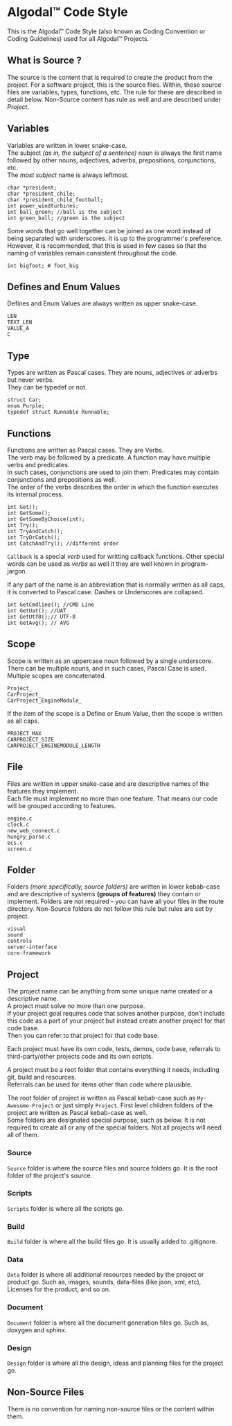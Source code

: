 # Algodal™ Code Style

This is the Algodal™ Code Style (also known as Coding Convention or Coding Guidelines) 
used for all Algodal™ Projects.

## What is Source ?

The source is the content that is required to create the product from the project.  For a software project,
this is the source files.  Within, these source files are variables, types, functions, etc.  The rule for these
are described in detail below.  Non-Source content has rule as well and are described under _Project_.

## Variables

Variables are written in lower snake-case.  
The subject *(as in, the subject of a sentence)* noun is always the first name followed by 
other nouns, adjectives, adverbs, prepositions, conjunctions, etc.  
The *most subject* name is always leftmost.

```
char *president;
char *president_chile;
char *president_chile_football;
int power_windturbines;
int ball_green; //ball is the subject
int green_ball; //green is the subject
```

Some words that go well together can be joined as one word instead of being separated with underscores.
It is up to the programmer's preference.  However, it is recommended, that this is used in few cases so that
the naming of variables remain consistent throughout the code.

```
int bigfoot; # foot_big
```


## Defines and Enum Values

Defines and Enum Values are always written as upper snake-case.

```
LEN
TEXT_LEN
VALUE_A
C
```

## Type

Types are written as Pascal cases.  They are nouns, adjectives or adverbs but never verbs.  
They can be typedef or not.

```
struct Car;
enum Purple;
typedef struct Runnable Runnable;
```

## Functions

Functions are written as Pascal cases.  They are Verbs.  
The verb may be followed by a predicate.  A function may have multiple verbs and predicates.  
In such cases, conjunctions are used to join them.  Predicates may contain conjunctions and prepositions as well.  
The order of the verbs describes the order in which the function executes its internal process.

```
int Get();
int GetSome();
int GetSomeByChoice(int);
int Try();
int TryAndCatch();
int TryOrCatch();
int CatchAndTry(); //different order
```

`Callback` is a special *verb* used for writting callback functions.  Other special words can be used
as *verbs* as well it they are well known in program-jargon.

If any part of the name is an abbreviation that is normally written as all caps, it is converted to
Pascal case.  Dashes or Underscores are collapsed.

```
int GetCmdline(); //CMD Line
int GetUat(); //UAT
int GetUtf8();// UTF-8
int GetAvg(); // AVG
```

## Scope

Scope is written as an uppercase noun followed by a single underscore.  
There can be multiple nouns, and in such cases, Pascal Case is used.  Multiple scopes are concatenated.

```
Project_
CarProject_
CarProject_EngineModule_
```

If the item of the scope is a Define or Enum Value, then the scope is written as all caps.

```
PROJECT_MAX
CARPROJECT_SIZE
CARPROJECT_ENGINEMODULE_LENGTH
```

## File

Files are written in upper snake-case and are descriptive names of the features they implement.  
Each file must implement no more than one feature.  That means our code will be grouped according to features. 

```
engine.c
clock.c
new_web_connect.c
hungry_parse.c
ecs.c
screen.c
```

## Folder

Folders *(more specifically, source folders)* are written in lower kebab-case and are 
descriptive of systems **(groups of features)** they contain or implement. 
Folders are not required - you can have all your files in the route directory.
Non-Source folders do not follow this rule but rules are set by project.

```
visual
sound
controls
server-interface
core-framework
```

## Project

The project name can be anything from some unique name created or a descriptive name.  
A project must solve no more than one purpose.  
If your project goal requires code that solves another purpose, 
don’t include this code as a part of your project but instead create another project for that code base.  
Then you can refer to that project for that code base.

Each project must have its own code, tests, demos, code base, referrals to third-party/other projects code 
and its own scripts.

A project must be a root folder that contains everything it needs, including git, build and resources.  
Referrals can be used for items other than code where plausible.

The root folder of project is written as Pascal kebab-case such as `My-Awesome-Project` or just simply `Project`.
First level children folders of the project are written as Pascal kebab-case as well.  
Some folders are designated special purpose, such as below. 
It is not required to create all or any of the special folders.  Not all projects will need all of them.

### Source

`Source` folder is where the source files and source folders go.  It is the root folder of the project's source.

### Scripts

`Scripts` folder is where all the scripts go.

### Build

`Build` folder is where all the build files go.  It is usually added to .gitignore.

### Data

`Data` folder is where all additional resources needed by the project or product go.  Such as, 
images, sounds, data-files (like json, xml, etc), Licenses for the product, and so on.

### Document

`Document` folder is where all the document generation files go.  Such as,
doxygen and sphinx.

### Design

`Design` folder is where all the design, ideas and planning files for the project go.


## Non-Source Files

There is no convention for naming non-source files or the content within them.




